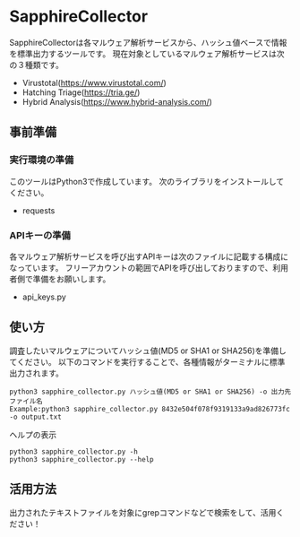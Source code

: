 # SapphireCollector
SapphireCollectorは各マルウェア解析サービスから、ハッシュ値ベースで情報を標準出力するツールです。
現在対象としているマルウェア解析サービスは次の３種類です。
- Virustotal(https://www.virustotal.com/)
- Hatching Triage(https://tria.ge/)
- Hybrid Analysis(https://www.hybrid-analysis.com/)

## 事前準備
### 実行環境の準備
このツールはPython3で作成しています。
次のライブラリをインストールしてください。
- requests

### APIキーの準備
各マルウェア解析サービスを呼び出すAPIキーは次のファイルに記載する構成になっています。
フリーアカウントの範囲でAPIを呼び出しておりますので、利用者側で準備をお願いします。
- api_keys.py

## 使い方
調査したいマルウェアについてハッシュ値(MD5 or SHA1 or SHA256)を準備してください。
以下のコマンドを実行することで、各種情報がターミナルに標準出力されます。

    python3 sapphire_collector.py ハッシュ値(MD5 or SHA1 or SHA256) -o 出力先ファイル名
    Example:python3 sapphire_collector.py 8432e504f078f9319133a9ad826773fc -o output.txt

ヘルプの表示

    python3 sapphire_collector.py -h
    python3 sapphire_collector.py --help

## 活用方法
出力されたテキストファイルを対象にgrepコマンドなどで検索をして、活用ください！

